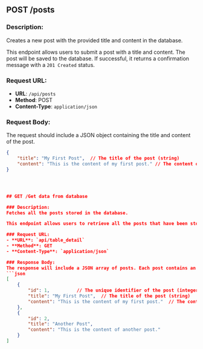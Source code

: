 ## POST /posts

### Description:
Creates a new post with the provided title and content in the database.

This endpoint allows users to submit a post with a title and content. The post will be saved to the database. If successful, it returns a confirmation message with a `201 Created` status.

### Request URL:
- **URL**: `/api/posts`
- **Method**: POST
- **Content-Type**: `application/json`

### Request Body:
The request should include a JSON object containing the title and content of the post.

```json
{
    "title": "My First Post",  // The title of the post (string)
    "content": "This is the content of my first post." // The content of the post (string)
}




## GET /Get data from database

### Description:
Fetches all the posts stored in the database.

This endpoint allows users to retrieve all the posts that have been stored in the database. It will return the details of each post, including the title and content. If successful, it returns a list of posts with a 200 OK status.

### Request URL:
- **URL**: `api/table_detail`
- **Method**: GET
- **Content-Type**: `application/json`

### Response Body:
The response will include a JSON array of posts. Each post contains an id, title, and content.
```json
[
    {
        "id": 1,          // The unique identifier of the post (integer)
        "title": "My First Post",  // The title of the post (string)
        "content": "This is the content of my first post."  // The content of the post (string)
    },
    {
        "id": 2,
        "title": "Another Post",
        "content": "This is the content of another post."
    }
]

